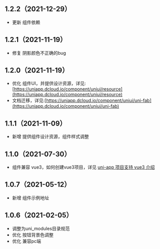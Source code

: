 ## 1.2.2（2021-12-29）
- 更新 组件依赖
## 1.2.1（2021-11-19）
- 修复 阴影颜色不正确的bug
## 1.2.0（2021-11-19）
- 优化 组件UI，并提供设计资源，详见:[https://uniapp.dcloud.io/component/uniui/resource](https://uniapp.dcloud.io/component/uniui/resource)
- 文档迁移，详见:[https://uniapp.dcloud.io/component/uniui/uni-fab](https://uniapp.dcloud.io/component/uniui/uni-fab)
## 1.1.1（2021-11-09） 
- 新增 提供组件设计资源，组件样式调整
## 1.1.0（2021-07-30）
- 组件兼容 vue3，如何创建vue3项目，详见 [uni-app 项目支持 vue3 介绍](https://ask.dcloud.net.cn/article/37834)
## 1.0.7（2021-05-12）
- 新增 组件示例地址
## 1.0.6（2021-02-05）
- 调整为uni_modules目录规范
- 优化 按钮背景色调整
- 优化 兼容pc端
